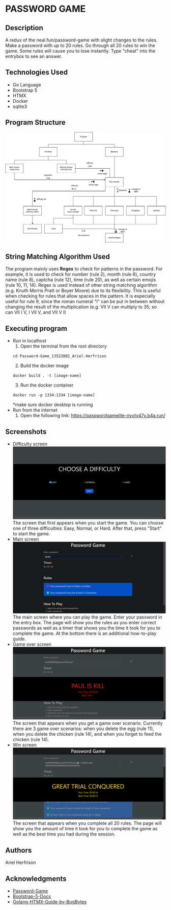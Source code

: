 # PASSWORD GAME
## Description
A redux of the neal.fun/password-game with slight changes to the rules. Make a password with up to 20 rules. Go through all 20 rules to win the game. Some rules will cause you to lose instantly. Type "cheat" into the entrybox to see an answer.

## Technologies Used
* Go Language
* Bootstrap 5
* HTMX
* Docker
* sqlite3

## Program Structure
![structure](image/structure.png)

## String Matching Algorithm Used
The program mainly uses **Regex** to check for patterns in the password. For example, it is used to check for number (rule 2), month (rule 6), country name (rule 8), captcha (rule 12), time (rule 20), as well as certain emojis (rule 10, 11, 14). Regex is used instead of other string matching algorithm (e.g. Knuth Morris Pratt or Boyer Moore) due to its flexibility. This is useful when checking for rules that allow spaces in the pattern. It is especially useful for rule 9, since the roman numeral "I" can be put in between without changing the result of the multiplication (e.g. VII V can multiply to 35; so can VII I V, I VII V, and VII V I)

## Executing program
* Run in localhost
  1. Open the terminal from the root directory
  ```
  cd Password-Game_13522002_Ariel-Herfrison
  ```
  2. Build the docker image
  ```
  docker build . -t [image-name]
  ```
  3. Run the docker container
  ```
  docker run -p 1334:1334 [image-name]
  ```
  *make sure docker desktop is running
* Run from the internet
  1. Open the following link: https://passwordgamelite-nvvtv47y.b4a.run/

## Screenshots
* Difficulty screen
![difficulty-screen](image/difficulty-screen.png)
The screen that first appears when you start the game. You can choose one of three difficulties: Easy, Normal, or Hard. After that, press "Start" to start the game.
* Main screen
![main-screen](image/main-screen.png)
The main screen where you can play the game. Enter your password in the entry box. The page will show you the rules as you enter correct passwords as well as a timer that shows you the time it took for you to complete the game. At the bottom there is an additional how-to-play guide.
* Game over screen
![game-over](image/game-over.png)
The screen that appears when you get a game over scenario. Currently there are 3 game over scenarios: when you delete the egg (rule 11), when you delete the chicken (rule 14), and when you forget to feed the chicken (rule 14).
* Win screen
![win-screen](image/win-screen.png)
The screen that appears when you complete all 20 rules. The page will show you the amount of time it took for you to complete the game as well as the best time you had during the session.
  
## Authors
Ariel Herfrison

## Acknowledgments
* [Password-Game](https://neal.fun/password-game/)
* [Bootstrap-5-Docs](https://getbootstrap.com/docs/5.0)
* [Golang-HTMX-Guide-by-BugBytes](https://www.youtube.com/watch?v=F9H6vYelYyU&t=1403s)
